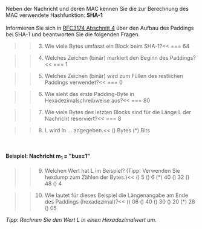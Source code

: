 Neben der Nachricht und deren MAC kennen Sie die zur Berechnung des MAC verwendete Hashfunktion: <strong>SHA-1</strong><br>
<br>
Informieren Sie sich in [RFC3174 Abschnitt 4](https://datatracker.ietf.org/doc/html/rfc3174#page-4) über den Aufbau des Paddings bei SHA-1 und beantworten Sie die folgenden Fragen.
<br>

>>3) Wie viele Bytes umfasst ein Block beim SHA-1?<<
=== 64

>>4) Welches Zeichen (binär) markiert den Beginn des Paddings?<<
=== 1

>>5) Welches Zeichen (binär) wird zum Füllen des restlichen Paddings verwendet?<<
=== 0

>>6) Wie sieht das erste Padding-Byte in Hexadezimalschreibweise aus?<<
=== 80

>>7) Wie viele Bytes des letzten Blocks sind für die Länge L der Nachricht reserviert?<<
=== 8

>>8) L wird in ... angegeben.<<
() Bytes
(*) Bits

<br>

#### Beispiel: Nachricht m<sub>1</sub> = "bus=1"

>>9) Welchen Wert hat L im Beispiel? (Tipp: Verwenden Sie hexdump zum Zählen der Bytes.)<<
() 5
() 6
(*) 40
() 32
() 48
() 4

>>10) Wie lautet für dieses Beispiel die Längenangabe am Ende des Paddings (hexadezimal)?<<
() 06
() 40
() 30
() 20
(*) 28
() 05

*Tipp: Rechnen Sie den Wert L in einen Hexadezimalwert um.*